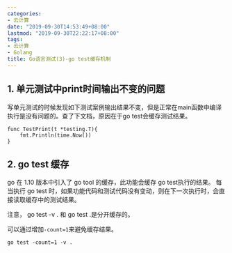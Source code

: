 ```yaml
---
categories:
- 云计算
date: "2019-09-30T14:53:49+08:00"
lastmod: "2019-09-30T22:22:17+08:00"
tags:
- 云计算
- Golang
title: Go语言测试(3)-go test缓存机制
---
```


## 1. 单元测试中print时间输出不变的问题 ##

写单元测试的时候发现如下测试案例输出结果不变，但是正常在main函数中编译执行是没有问题的。查了下文档，原因在于go test会缓存测试结果。

```
func TestPrint(t *testing.T){
    fmt.Println(time.Now())
}
```

## 2. go test 缓存 ##

go 在 1.10 版本中引入了 go tool 的缓存，此功能会缓存 go test执行的结果。 每当执行 go test 时，如果功能代码和测试代码没有变动，则在下一次执行时，会直接读取缓存中的测试结果。 

注意， go test -v . 和 go test .是分开缓存的。

可以通过增加`-count=1`来避免缓存结果。

```
go test -count=1 -v .
```